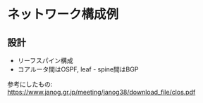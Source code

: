 # ネットワーク構成例

## 設計

- リーフスパイン構成
- コアルータ間はOSPF, leaf - spine間はBGP

参考にしたもの: https://www.janog.gr.jp/meeting/janog38/download_file/clos.pdf
